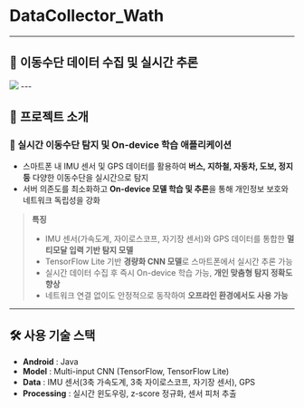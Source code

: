 # DataCollector_Wath

---

## 🚆 이동수단 데이터 수집 및 실시간 추론
<img src="https://github.com/user-attachments/assets/b76b1a97-c84d-4a30-912b-b5be63843aec">
---

## 📑 프로젝트 소개
### 👤 실시간 이동수단 탐지 및 On-device 학습 애플리케이션
- 스마트폰 내 IMU 센서 및 GPS 데이터를 활용하여 **버스, 지하철, 자동차, 도보, 정지 등** 다양한 이동수단을 실시간으로 탐지
- 서버 의존도를 최소화하고 **On-device 모델 학습 및 추론**을 통해 개인정보 보호와 네트워크 독립성을 강화

> **특징**  
> - IMU 센서(가속도계, 자이로스코프, 자기장 센서)와 GPS 데이터를 통합한 **멀티모달 입력 기반 탐지 모델**  
> - TensorFlow Lite 기반 **경량화 CNN 모델**로 스마트폰에서 실시간 추론 가능  
> - 실시간 데이터 수집 후 즉시 On-device 학습 가능, **개인 맞춤형 탐지 정확도 향상**  
> - 네트워크 연결 없이도 안정적으로 동작하여 **오프라인 환경에서도 사용 가능**  

---

## 🛠 사용 기술 스택
- **Android** : Java  
- **Model** : Multi-input CNN (TensorFlow, TensorFlow Lite)  
- **Data** : IMU 센서(3축 가속도계, 3축 자이로스코프, 자기장 센서), GPS  
- **Processing** : 실시간 윈도우링, z-score 정규화, 센서 피처 추출  
